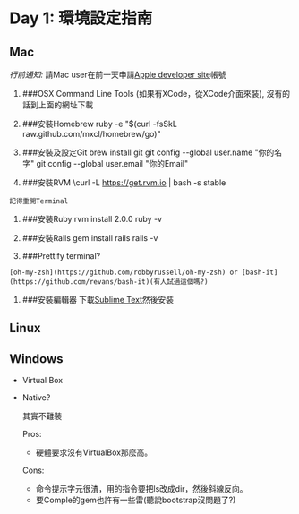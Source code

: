 # Day 1: 環境設定指南

## Mac

  *行前通知:* 請Mac user在前一天申請[Apple developer site](https://developer.apple.com/downloads/index.action)帳號

  1. ###OSX Command Line Tools
    (如果有XCode，從XCode介面來裝), 沒有的話到上面的網址下載

  1. ###安裝Homebrew
        ruby -e "$(curl -fsSkL raw.github.com/mxcl/homebrew/go)"

  1. ###安裝及設定Git
        brew install git
        git config --global user.name "你的名字"
        git config --global user.email "你的Email"

  1. ###安裝RVM
        \curl -L https://get.rvm.io | bash -s stable

    記得重開Terminal

  1. ###安裝Ruby
        rvm install 2.0.0
        ruby -v

  1. ###安裝Rails
        gem install rails
        rails -v

  1. ###Prettify terminal?

    [oh-my-zsh](https://github.com/robbyrussell/oh-my-zsh) or [bash-it](https://github.com/revans/bash-it)(有人試過這個嗎?)
  
  1. ###安裝編輯器
     下載[Sublime Text](http://www.sublimetext.com/)然後安裝

## Linux

## Windows

* Virtual Box

* Native? 

    其實不難裝
    
    Pros: 
    
    * 硬體要求沒有VirtualBox那麼高。
    
    Cons: 

    * 命令提示字元很渣，用的指令要把ls改成dir，然後斜線反向。
    * 要Comple的gem也許有一些雷(聽說bootstrap沒問題了?)
